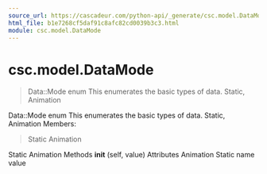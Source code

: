 ```yaml
---
source_url: https://cascadeur.com/python-api/_generate/csc.model.DataMode.html
html_file: b1e7268cf5daf91c8afc82cd0039b3c3.html
module: csc.model.DataMode
---
```


# csc.model.DataMode 

> Data::Mode
> enum
> This enumerates the basic types of data.
> Static, Animation

Data::Mode enum This enumerates the basic types of data.
Static, Animation Members:
> Static
> Animation

Static Animation Methods __init__ (self, value) Attributes Animation Static name value